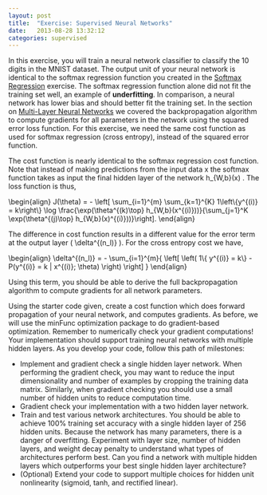```yaml
---
layout: post
title:  "Exercise: Supervised Neural Networks"
date:   2013-08-28 13:32:12
categories: supervised
---
```


In this exercise, you will train a neural network classifier to classify the 10 digits in the MNIST dataset. The output unit of your neural network is identical to the softmax regression function you created in the [Softmax Regression]({{site.baseurl}}/supervised/SoftmaxRegression) exercise. The softmax regression function alone did not fit the training set well, an example of __underfitting__. In comparison, a neural network has lower bias and should better fit the training set. In the section on [Multi-Layer Neural Networks]({{site.baseurl}}/supervised/MultiLayerNeuralNetworks) we covered the backpropagation algorithm to compute gradients for all parameters in the network using the squared error loss function. For this exercise, we need the same cost function as used for softmax regression (cross entropy), instead of the squared error function.

The cost function is nearly identical to the softmax regression cost function. Note that instead of making predictions from the input data <m> x </m> the softmax function takes as input the final hidden layer of the network <m> h_{W,b}(x) </m>. The loss function is thus, 

<m>
\begin{align}
J(\theta) = - \left[ \sum_{i=1}^{m} \sum_{k=1}^{K}  1\left\{y^{(i)} = k\right\} \log \frac{\exp(\theta^{(k)\top} h_{W,b}(x^{(i)}))}{\sum_{j=1}^K \exp(\theta^{(j)\top} h_{W,b}(x)^{(i)}))}\right].
\end{align}
</m>

The difference in cost function results in a different value for the error term at the output layer (<m> \delta^{(n_l)} </m>). For the cross entropy cost we have,

<m>
\begin{align}
\delta^{(n_l)} = - \sum_{i=1}^{m}{ \left[ \left( 1\{ y^{(i)} = k\}  - P(y^{(i)} = k | x^{(i)}; \theta) \right) \right]  }
\end{align}
</m>

Using this term, you should be able to derive the full backpropagation algorithm to compute gradients for all network parameters. 

Using the starter code given, create a cost function which does forward propagation of your neural network, and computes gradients. As before, we will use the minFunc optimization package to do gradient-based optimization. Remember to numerically check your gradient computations! Your implementation should support training neural networks with multiple hidden layers. As you develop your code, follow this path of milestones:
* Implement and gradient check a single hidden layer network. When performing the gradient check, you may want to reduce the input dimensionality and number of examples by cropping the training data matrix. Similarly, when gradient checking you should use a small number of hidden units to reduce computation time.
* Gradient check your implementation with a two hidden layer network. 
* Train and test various network architectures. You should be able to achieve 100% training set accuracy with a single hidden layer of 256 hidden units. Because the network has many parameters, there is a danger of overfitting. Experiment with layer size, number of hidden layers, and weight decay penalty to understand what types of architectures perform best. Can you find a network with multiple hidden layers which outperforms your best single hidden layer architecture?
* (Optional) Extend your code to support multiple choices for hidden unit nonlinearity (sigmoid, tanh, and rectified linear).
